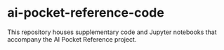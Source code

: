 # ai-pocket-reference-code
This repository houses supplementary code and Jupyter notebooks that accompany the AI Pocket Reference project.
